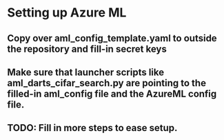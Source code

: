 # Setting up Azure ML
## Copy over aml_config_template.yaml to outside the repository and fill-in secret keys
## Make sure that launcher scripts like aml_darts_cifar_search.py are pointing to the filled-in aml_config file and the AzureML config file.
## TODO: Fill in more steps to ease setup.

